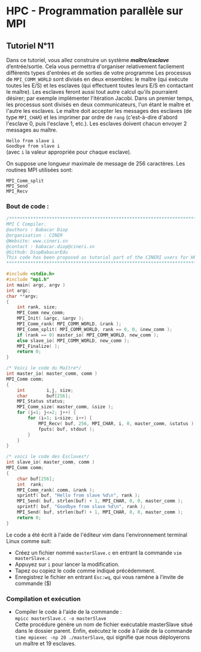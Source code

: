 # HPC - Programmation parallèle sur MPI

## Tutoriel N°11

Dans ce tutoriel, vous allez construire un système ***maître/esclave*** d’entrée/sortie. 
Cela vous permettra d'organiser relativement facilement différents types d'entrées et de sorties de votre programme
Les processus de ```MPI_COMM_WORLD``` sont divisés en deux ensembles: le maître (qui exécute toutes les E/S) et les esclaves (qui effectuent toutes leurs E/S en contactant le maître). 
Les esclaves feront aussi tout autre calcul qu'ils pourraient désirer; par exemple implémenter l'itération Jacobi.
Dans un premier temps, les processus sont divisés en deux communicateurs, l'un étant le maître et l'autre les esclaves. 
Le maître doit accepter les messages des esclaves (de type ```MPI_CHAR```) et les imprimer par ordre de ```rang``` (c'est-à-dire d'abord l'esclave 0, puis l'esclave 1, etc.). 
Les esclaves doivent chacun envoyer 2 messages au maître.

```Hello from slave i ```  
```Goodbye from slave i ```  
(avec ```i``` la valeur appropriée pour chaque esclave). 

On suppose une longueur maximale de message de 256 caractères.
Les routines MPI utilisées sont:
```
MPI_Comm_split
MPI_Send
MPI_Recv
```

### Bout de code :
```c
/******************************************************************************
MPI C Compiler.
@authors : Babacar Diop
@organisation : CINER
@Website: www.cineri.sn 
@contact : babacar.diop@cineri.sn
@Github: DiopBabacarEdu
This code has been proposed as tutorial part of the CINERI users for HPC
*******************************************************************************/

#include <stdio.h>
#include "mpi.h"
int main( argc, argv )
int argc;
char **argv;
{
    int rank, size;
    MPI_Comm new_comm;
    MPI_Init( &argc, &argv );
    MPI_Comm_rank( MPI_COMM_WORLD, &rank );
    MPI_Comm_split( MPI_COMM_WORLD, rank == 0, 0, &new_comm );
    if (rank == 0) master_io( MPI_COMM_WORLD, new_comm );
    else slave_io( MPI_COMM_WORLD, new_comm );
    MPI_Finalize( );
    return 0; 
}

/* Voici le code du Maître*/
int master_io( master_comm, comm ) 
MPI_Comm comm;
{
    int        i,j, size;
    char       buf[256];
    MPI_Status status;
    MPI_Comm_size( master_comm, &size );
    for (j=1; j<=2; j++) {
        for (i=1; i<size; i++) {
            MPI_Recv( buf, 256, MPI_CHAR, i, 0, master_comm, &status );
            fputs( buf, stdout );
        } 
    }
}

/* voici le code des Esclaves*/
int slave_io( master_comm, comm )
MPI_Comm comm;
{
    char buf[256];
    int  rank;
    MPI_Comm_rank( comm, &rank );
    sprintf( buf, "Hello from slave %d\n", rank );
    MPI_Send( buf, strlen(buf) + 1, MPI_CHAR, 0, 0, master_comm );
    sprintf( buf, "Goodbye from slave %d\n", rank );
    MPI_Send( buf, strlen(buf) + 1, MPI_CHAR, 0, 0, master_comm );
    return 0; 
}
```

Le code a été écrit à l'aide de l'éditeur vim dans l'environnement terminal Linux comme suit: 
* Créez un fichier nommé ```masterSlave.c``` en entrant la commande ```vim masterSlave.c```
* Appuyez sur ```i``` pour lancer la modification.
* Tapez ou copiez le code comme indiqué précédemment.
* Enregistrez le fichier en entrant ```Esc:wq```, qui vous ramène à l’invite de commande ($)


### Compilation et exécution
* Compiler le code à l'aide de la commande :  
``` mpicc masterSlave.c -o masterSlave ```  
Cette procédure génère un nom de fichier exécutable masterSlave situé dans le dossier parent.
Enfin, exécutez le code à l'aide de la commande  ``` time mpiexec -np 20 ./masterSlave ```, qui signifie que nous déployerons un maître et 19 esclaves.
